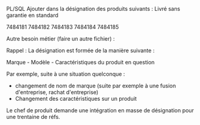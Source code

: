 PL/SQL
Ajouter dans la désignation des produits suivants : Livré sans garantie en standard

7484181
7484182
7484183
7484184
7484185

Autre besoin métier (faire un autre fichier) : 

Rappel : La désignation est formée de la manière suivante : 

Marque - Modèle - Caractéristiques du produit en question


Par exemple, suite à une situation quelconque :
- changement de nom de marque (suite par exemple à une fusion d'entreprise, rachat d'entreprise)
- Changement des caractéristiques sur un produit

Le  chef de produit demande une intégration en masse de désignation pour une trentaine de réfs.
